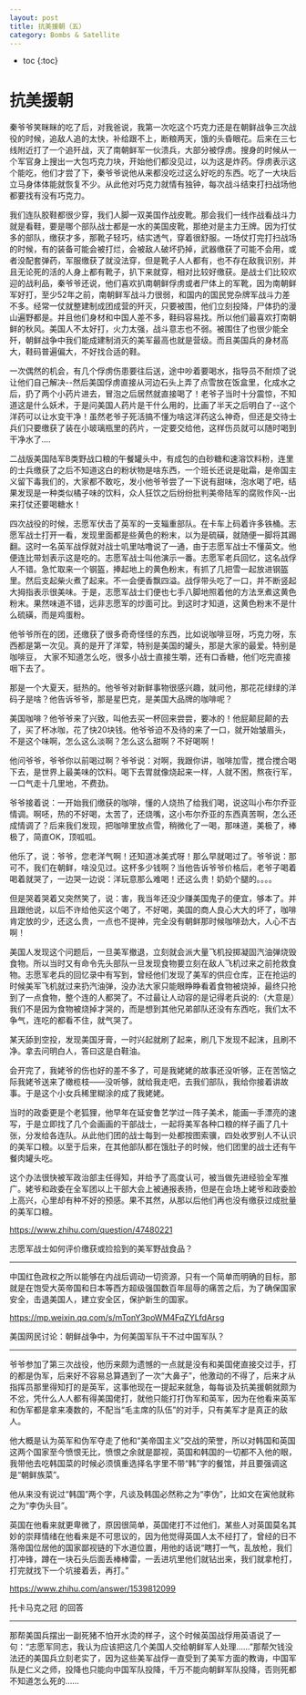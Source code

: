 ```yaml
---
layout: post
title: 抗美援朝（五）
category: Bombs & Satellite 
---
```


* toc
{:toc}

# 抗美援朝

秦爷爷笑眯眯的吃了后，对我爸说，我第一次吃这个巧克力还是在朝鲜战争三次战役的时候，追敌人追的太快，补给跟不上，断粮两天，饿的头昏眼花。后来在三七线附近打了一个追歼战，灭了南朝鲜军一伙溃兵，大部分被俘虏。搜身的时候从一个军官身上搜出一大包巧克力块，开始他们都没见过，以为这是炸药。俘虏表示这个能吃，他们才尝了下，秦爷爷说他从来都没吃过这么好吃的东西。吃了一大块后立马身体体能就恢复不少。从此他对巧克力就情有独钟，每次战斗结束打扫战场他都要找有没有巧克力。

我们连队胶鞋都很少穿，我们人脚一双美国作战皮靴。那会我们一线作战看战斗力就是看鞋，要是哪个部队战士都是一水的美国皮靴，那绝对是主力王牌。因为打仗多的部队，缴获才多，那靴子轻巧，结实透气，穿着很舒服。一场仗打完打扫战场的时候，有的装备可能会被打烂，会被敌人破坏扔掉，武器缴获了可能不会用，或者没配套弹药，军服缴获了就没法穿，但是靴子人人都有，也不存在敌我识别，并且无论死的活的人身上都有靴子，扒下来就穿，相对比较好缴获。是战士们比较欢迎的战利品，秦爷爷还说，他们喜欢扒南朝鲜俘虏或者尸体上的军靴，因为南朝鲜军好打，至少52年之前，南朝鲜军战斗力很弱，和国内的国民党杂牌军战斗力差不多。经常一仗就整建制成团成营的歼灭，只要被围，他们立刻投降，尸体扔的漫山遍野都是。并且他们身材和中国人差不多，鞋码容易找。所以他们最喜欢打南朝鲜的秋风。美国人不太好打，火力太强，战斗意志也不弱。被围住了也很少能全歼，朝鲜战争中我们能成建制消灭的美军最高也就是营级。而且美国兵的身材高大，鞋码普遍偏大，不好找合适的鞋。

一次偶然的机会，有几个俘虏伤患要往后送，途中吵着要喝水，指导员不耐烦了说让他们自己解决--然后美国俘虏直接从河边石头上弄了点雪放在饭盒里，化成水之后，扔了两个小药片进去，冒泡之后居然就直接喝了！老爷子当时十分震惊，不知道这是什么妖术，于是问美国人药片是干什么用的，比画了半天之后明白了--这个洋药可以让水变干净！虽然老爷子死活搞不懂为啥这洋药这么神奇，但还是交待士兵们只要缴获了装在小玻璃瓶里的药片，一定要交给他，这样伤员就可以随时喝到干净水了....

二战版美国陆军B类野战口粮的午餐罐头中，有成包的白砂糖和速溶饮料粉，连里的士兵缴获了之后不知道这白的粉状物是啥东西，一个班长还说是砒霜，是帝国主义留下毒我们的，大家都不敢吃，发小他爷爷尝了一下说有甜味，泡水喝了吧，结果发现是一种类似橘子味的饮料，众人狂饮之后纷纷批判美帝陆军的腐败作风--出来打仗还要喝糖水！

四次战役的时候，志愿军伏击了英军的一支辎重部队。在卡车上码着许多铁桶。志愿军战士打开一看，发现里面都是些黄色的粉末，以为是硫磺，就随便一脚将其踢翻。这时一名英军战俘就对战士叽里咕噜说了一通，由于志愿军战士不懂英文。他便连比带划表示这是吃的。志愿军战士叫他演示一番。志愿军老兵回忆，这名战俘人不错。急忙取来一个钢盔，捧起地上的黄色粉末，有抓了几把雪一起放进钢盔里。然后支起柴火煮了起来。不一会便香飘四溢。战俘带头吃了一口，并不断竖起大拇指表示很美味。于是，志愿军战士们便也七手八脚地照着他的方法烹煮这黄色粉末。果然味道不错，远非志愿军的炒面可比。到这时才知道，这黄色粉末不是什么硫磺，而是鸡蛋粉。

他爷爷所在的团，还缴获了很多奇奇怪怪的东西，比如说咖啡豆呀，巧克力呀，东西都是第一次见。真的是开了洋荤，特别是美国的罐头，那是大家的最爱。特别是咖啡豆， 大家不知道怎么吃，很多小战士直接生嚼，还有口香糖，他们吃完直接咽下去了。

那是一个大夏天，挺热的。他爷爷对新鲜事物很感兴趣，就问他，那花花绿绿的洋码子是啥？他告诉爷爷，那是星巴克，是美国大品牌的咖啡呢？

美国咖啡？他爷爷来了兴致，叫他去买一杯回来尝尝，要冰的！他屁颠屁颠的去了，买了杯冰咖，花了快20块钱。他爷爷迫不及待的来了一口，就开始皱眉头，不是这个味啊，怎么这么淡啊？怎么这么甜啊？不好喝啊！

他问爷爷，爷爷你以前喝过啊？爷爷说：对啊，我跟你讲，咖啡加雪，搅合搅合喝下去，是世界上最美味的饮料。喝下去胃就像烧起来一样，人就不困，熬夜行军，一口气走十几里地，不费劲。

爷爷接着说：一开始我们缴获的咖啡，懂的人烧热了给我们喝，说这叫小布尔乔亚情调。啊呸，热的不好喝，太苦了，还烧嘴，这小布尔乔亚的东西真苦啊，怎么还成情调了？后来我们发现，把咖啡里放点雪，稍微化了一喝，那味道，美极了，棒极了，简直OK，顶呱呱。

他乐了，说：爷爷，您老洋气啊！还知道冰美式呀！那么早就喝过了。爷爷说：那可不，我们在朝鲜，啥没见过。这杯多少钱啊？当他告诉爷爷价格后，老爷子喝着喝着就哭了，一边哭一边说：洋玩意那么难喝！还这么贵！奶奶个腿的。。。。

但是哭着哭着又突然笑了，说：害，我当年还没少赚美国鬼子的便宜，够本了。并且跟他说，以后不许给他买这个喝了，不好喝，美国的商人良心大大的坏了，咖啡肯定放的少，还这么贵，一点也不提神，完全没有朝鲜那时候咖啡劲大，人心不古啊！

美国人发现这个问题后，一旦美军撤退，立刻就会派大量飞机投掷凝固汽油弹烧毁食物。所以当时又有命令先头部队一旦发现食物要立刻在敌人飞机过来之前抢救食物。志愿军老兵的回忆录中有写到，曾经他们发现了美军的供应仓库，正在抢运的时候美军飞机就过来扔汽油弹，没办法大家只能眼睁睁看着食物被烧掉，最终只抢到了一点食物，整个连的人都哭了。不过最让人动容的是记得老兵说的:（大意是）我们不是因为食物被烧掉才哭的，而是想到其他兄弟部队还没有东西吃，我们太不争气，连吃的都看不住，就气哭了。

某天舔到空投，发现美国牙膏，一时兴起就刷了起来，刷几下发现不起沫，且刷不净。拿去问明白人，答曰这是白鞋油。

会开完了，我姥爷的伤也好的差不多了，可是我姥姥的故事还没听够，正在苦恼之际我姥爷送来了橄榄枝——没听够，就给我走吧，去我们部队，我给你接着讲故事。于是这个小女兵稀里糊涂的成了我姥姥。

当时的政委更是个老狐狸，他早年在延安鲁艺学过一阵子美术，能画一手漂亮的速写，于是立即找了几个会画画的干部战士，一起将美军各种口粮的样子画了几十张，分发给各连队。从此他们团的战士每到一处都按图索骥，四处收罗别人不认识的美军口粮。以至于后来，在其他部队都在饿肚子的时候，他们团里的战士还有午餐肉罐头吃。

这个办法很快被军政治部主任得知，并给予了高度认可，被当做先进经验全军推广。姥爷和政委在全军团以上干部大会上被通报表扬，但是在会场上姥爷和政委脸上高兴，心里却有种不好的预感。果不其然，从那以后他们再也没有缴获过成批量的美军口粮。

https://www.zhihu.com/question/47480221

志愿军战士如何评价缴获或捡拾到的美军野战食品？

---

中国红色政权之所以能够在内战后调动一切资源，只有一个简单而明确的目标，那就是在饱受大英帝国和日本等西方超级强国数百年屈辱的痛苦之后，为了确保国家安全，击退美国人，建立安全区，保护新生的国家。

https://mp.weixin.qq.com/s/mTonY3poWM4FqZYLfdArsg

美国网民讨论：朝鲜战争中，为何美国军队干不过中国军队？

---

爷爷参加了第三次战役，他历来颇为遗憾的一点就是没有和美国佬直接交过手，打的都是伪军，后来好不容易总算遇到了一次“大鼻子”，他激动的不得了，后来才从指挥员那里得知打的是英军，这事他现在一提起来就急，每每谈及抗美援朝就颇为不忿，凭什么人人都有得美国佬打，就他只能打打伪军和英军，因为在他看来英军和伪军都是拿来凑数的，不配当“毛主席的队伍”的对手，只有美军才是真正的敌人。

他大概是认为英军和伪军夺走了他和“美帝国主义”交战的荣誉，所以对韩国和英国这两个国家至今愤恨无比，愤恨之余就是鄙视，英国和韩国的一切都不入他的眼，我带他去吃韩国菜的时候必须慎重选择名字里不带“韩”字的餐馆，并且要强调这是“朝鲜族菜”。

他从来没有说过“韩国”两个字，凡谈及韩国必然称之为“李伪”，比如文在寅他就称之为“李伪头目”。

英国在他看来就更卑微了，原因很简单，英国佬打不过他们，某些人对英国莫名其妙的崇拜情绪在他看来是不可思议的，因为他觉得英国人太不经打了，曾经的日不落帝国位居他的国家鄙视链的下水道位置，用他的话说“瞎打一气，乱放枪，我们打冲锋，蹲在一块石头后面丢棒棒雷，一丢进坑里他们就钻出来，我们就拿枪打，打完就找下一个坑接着丢，再打。”

https://www.zhihu.com/answer/1539812099

托卡马克之冠 的回答

---

那帮美国兵摆出一副死猪不怕开水烫的样子，这个时候英国战俘用英语说了一句：“志愿军同志，我认为应该把这几个美国人交给朝鲜军人处理……”那帮欠钱没法还的美国兵立刻老实了，因为这些美军战俘一直受到了美军方面的教诲，中国军队是仁义之师，投降也只能向中国军队投降，千万不能向朝鲜军队投降，否则死都不知道怎么死的……
